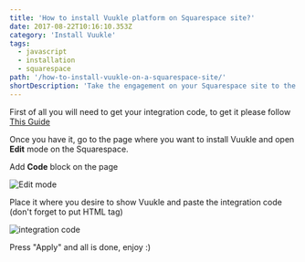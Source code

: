 ```yaml
---
title: 'How to install Vuukle platform on Squarespace site?'
date: 2017-08-22T10:16:10.353Z
category: 'Install Vuukle'
tags:
  - javascript
  - installation
  - squarespace
path: '/how-to-install-vuukle-on-a-squarespace-site/'
shortDescription: 'Take the engagement on your Squarespace site to the whole new level.'
---
```

First of all you will need to get your integration code, to get it please follow [This Guide](http://docs.vuukle.com/install-vuukle-on-javascript-site/)

Once you have it, go to the page where you want to install Vuukle and open **Edit** mode on the Squarespace.

Add **Code** block on the page

![Edit mode](//img/how-to-install-vuukle-on-a-squarespace-site-img1.png)

Place it where you desire to show Vuukle and paste the integration code (don't forget to put HTML tag)

![integration code](//img/how-to-install-vuukle-on-a-squarespace-site-img2.png)

Press "Apply" and all is done, enjoy :)
